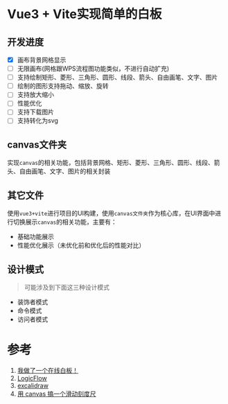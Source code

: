 # Vue3 + Vite实现简单的白板

## 开发进度
- [x]  画布背景网格显示
- [ ]  无限画布(网格跟WPS流程图功能类似，不进行自动扩充)
- [ ]  支持绘制矩形、菱形、三角形、圆形、线段、箭头、自由画笔、文字、图片
- [ ]  绘制的图形支持拖动、缩放、旋转
- [ ]  支持放大缩小
- [ ]  性能优化
- [ ]  支持下载图片
- [ ]  支持转化为svg

## canvas文件夹

实现`canvas`的相关功能，包括背景网格、矩形、菱形、三角形、圆形、线段、箭头、自由画笔、文字、图片的相关封装


## 其它文件

使用`vue3+vite`进行项目的UI构建，使用`canvas文件夹`作为核心库，在UI界面中进行切换展示`canvas`的相关功能，主要有：

- 基础功能展示
- 性能优化展示（未优化前和优化后的性能对比）


## 设计模式

> 可能涉及到下面这三种设计模式

- 装饰者模式
- 命令模式
- 访问者模式





# 参考
1. [我做了一个在线白板！](https://juejin.cn/post/7091276963146530847)
2. [LogicFlow](https://github.com/didi/LogicFlow)
3. [excalidraw](https://github.com/excalidraw/excalidraw)
4. [用 canvas 搞一个滑动刻度尺](https://juejin.cn/post/6962152799601688613)